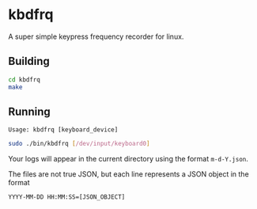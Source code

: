 # kbdfrq
A super simple keypress frequency recorder for linux.

## Building

```bash
cd kbdfrq
make
```

## Running

`Usage: kbdfrq [keyboard_device]`

```bash
sudo ./bin/kbdfrq [/dev/input/keyboard0]
```

Your logs will appear in the current directory using the format `m-d-Y.json`. 

The files are not true JSON, but each line represents a JSON object in the format

`YYYY-MM-DD HH:MM:SS=[JSON_OBJECT]`

